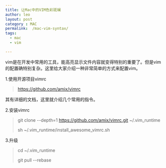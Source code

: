 ```yaml
---
title: 让Mac中的VIM色彩斑斓
author: leo
layout: post
category : MAC
permalink:  /mac-vim-syntax/
tags: 
  - mac
  - vim

---
```


vim是在开发中常用的工具，能高亮显示文件内容就变得特别的重要了。但是vim的配置确特别复杂。这里给大家介绍一种非常简单的方式来配置vim。


1.使用开源项目vimrc
> https://github.com/amix/vimrc

其有详细的文档，这里就介绍几个常用的指令。


2.安装vimrc
> git clone --depth=1 https://github.com/amix/vimrc.git ~/.vim_runtime
>
> sh ~/.vim_runtime/install_awesome_vimrc.sh


3.升级
> cd ~/.vim_runtime
>
> git pull --rebase
